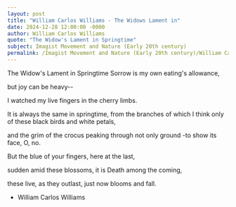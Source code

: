 ```yaml
---
layout: post
title: "William Carlos Williams - The Widows Lament in"
date: 2024-12-28 12:00:00 -0000
author: William Carlos Williams
quote: "The Widow's Lament in Springtime"
subject: Imagist Movement and Nature (Early 20th century)
permalink: /Imagist Movement and Nature (Early 20th century)/William Carlos Williams/William Carlos Williams - The Widows Lament in
---
```


The Widow's Lament in Springtime
Sorrow is my own
eating's allowance,

but joy can be heavy--

I watched
my live fingers
in the cherry limbs.

It is always the same
in springtime,
from the branches
of which I think only
of these black
birds and white petals,

and the grim
of the crocus peaking
through not only ground
-to show its face, O, no.

But the blue of your fingers,
here at the last,

sudden amid these
blossoms, it is Death
among the coming,

these live, as they outlast,
just now blooms and fall.


- William Carlos Williams
